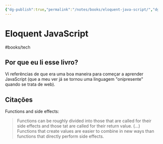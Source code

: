 ```yaml
---
{"dg-publish":true,"permalink":"/notes/books/eloquent-java-script/","dgHomeLink":true,"dgPassFrontmatter":false,"dgShowBacklinks":true,"dgShowLocalGraph":false}
---
```



# Eloquent JavaScript

#books/tech 

## Por que eu li esse livro?

Vi referências de que era uma boa maneira para começar a aprender JavaScript (que a meu ver já se tornou uma linguagem "onipresente" quando se trata de web).

## Citações

Functions and side effects:

> Functions can be roughly divided into those that are called for their side effects and those tat are called for their return value.
> (...) Functions that create values are easier to combine in new ways than functions that directly perform side effects.

